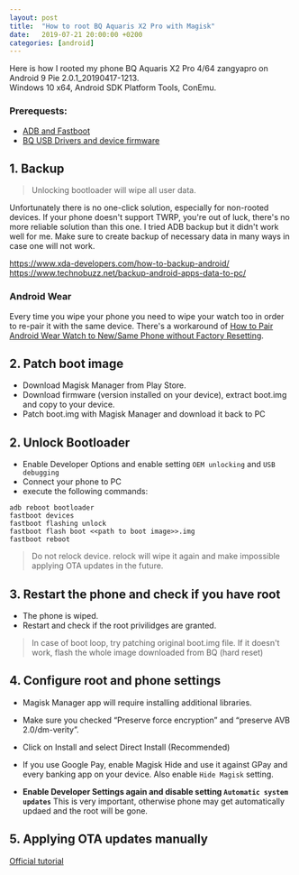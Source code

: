 ```yaml
---
layout: post
title:  "How to root BQ Aquaris X2 Pro with Magisk"
date:   2019-07-21 20:00:00 +0200
categories: [android]
---
```


Here is how I rooted my phone BQ Aquaris X2 Pro 4/64 zangyapro on Android 9 Pie 2.0.1_20190417-1213.  
Windows 10 x64, Android SDK Platform Tools, ConEmu.

### Prerequests:
- [ADB and Fastboot](https://forum.xda-developers.com/showthread.php?t=2588979)
- [BQ USB Drivers and device firmware](https://www.bq.com/en/support/aquaris-x2-pro/support-sheet)

## 1. Backup

> Unlocking bootloader will wipe all user data.

Unfortunately there is no one-click solution, especially for non-rooted devices. If your phone doesn't support TWRP, you're out of luck, there's no more reliable solution than this one. I tried ADB backup but it didn't work well for me. Make sure to create backup of necessary data in many ways in case one will not work.

https://www.xda-developers.com/how-to-backup-android/
https://www.technobuzz.net/backup-android-apps-data-to-pc/

### Android Wear
Every time you wipe your phone you need to wipe your watch too in order to re-pair it with the same device. There's a workaround of [How to Pair Android Wear Watch to New/Same Phone without Factory Resetting](https://www.xda-developers.com/pair-android-wear-without-factory-reset).

## 2. Patch boot image

- Download Magisk Manager from Play Store.
- Download firmware (version installed on your device), extract boot.img and copy to your device.
- Patch boot.img with Magisk Manager and download it back to PC

## 2. Unlock Bootloader

- Enable Developer Options and enable setting `OEM unlocking` and `USB debugging`
- Connect your phone to PC
- execute the following commands:
```
adb reboot bootloader
fastboot devices
fastboot flashing unlock
fastboot flash boot <<path to boot image>>.img
fastboot reboot
```

> Do not relock device. relock will wipe it again and make impossible applying OTA updates in the future.

## 3. Restart the phone and check if you have root

- The phone is wiped. 
- Restart and check if the root privilidges are granted.

> In case of boot loop, try patching original boot.img file. If it doesn't work, flash the whole image downloaded from BQ (hard reset)

## 4. Configure root and phone settings

- Magisk Manager app will require installing additional libraries.
- Make sure you checked “Preserve force encryption” and “preserve AVB 2.0/dm-verity”.
- Click on Install and select Direct Install (Recommended)
- If you use Google Pay, enable Magisk Hide and use it against GPay and every banking app on your device. Also enable `Hide Magisk` setting.

- **Enable Developer Settings again and disable setting `Automatic system updates`** This is very important, otherwise phone may get automatically updaed and the root will be gone.

## 5. Applying OTA updates manually

[Official tutorial](https://github.com/topjohnwu/Magisk/blob/master/docs/tutorials.md)